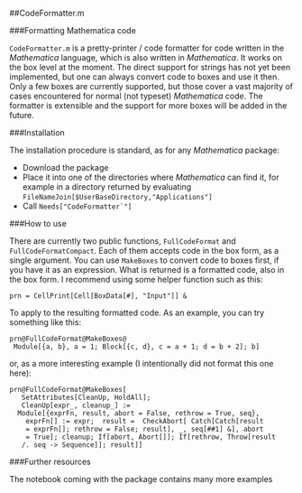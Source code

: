 ##CodeFormatter.m

###Formatting Mathematica code 

`CodeFormatter.m` is a pretty-printer / code formatter for 
code written in the *Mathematica* language, which is also 
written in *Mathematica*. It works on the box level at the 
moment. The direct support for strings has not yet been 
implemented, but one can always convert code to boxes and 
use it then. Only a few boxes are currently supported, but 
those cover a vast majority of cases encountered for normal 
(not typeset) *Mathematica* code. The formatter is extensible 
and the support for more boxes will be added in the future.

###Installation

The installation procedure is standard, as for any *Mathematica*
package:

 - Download the package
 - Place it into one of the directories where *Mathematica* 
can find it, for example in a directory returned by evaluating
`FileNameJoin[$UserBaseDirectory,"Applications"]`
 - Call ``Needs["CodeFormatter`"]``

###How to use

There are currently two public functions, `FullCodeFormat` and 
`FullCodeFormatCompact`. Each of them accepts code in the box
form, as a single argument. You can use `MakeBoxes` to convert
code to boxes first, if you have it as an expression. What is 
returned is a formatted code, also in the box form. I recommend
using some helper function such as this:

    prn = CellPrint[Cell[BoxData[#], "Input"]] &

To apply to the resulting formatted code. As an example, you can 
try something like this:

    prn@FullCodeFormat@MakeBoxes@
     Module[{a, b}, a = 1; Block[{c, d}, c = a + 1; d = b + 2]; b]

or, as a more interesting example (I intentionally did not format 
this one here):

    prn@FullCodeFormat@MakeBoxes[
       SetAttributes[CleanUp, HoldAll]; 
       CleanUp[expr_, cleanup_] := 
      Module[{exprFn, result, abort = False, rethrow = True, seq}, 
        exprFn[] := expr;  result =  CheckAbort[ Catch[Catch[result 
        = exprFn[]; rethrow = False; result], _, seq[##1] &], abort 
        = True]; cleanup; If[abort, Abort[]]; If[rethrow, Throw[result 
       /. seq -> Sequence]]; result]]

###Further resources

The notebook coming with the package contains many more examples





